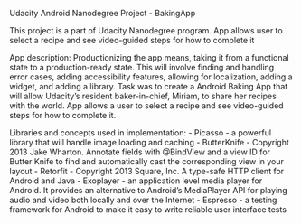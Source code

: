 Udacity Android Nanodegree Project - BakingApp

This project is a part of Udacity Nanodegree program. 
App allows user to select a recipe and see video-guided steps for how to complete it

App description: 
Productionizing the app means, taking it from a functional state to a production-ready state. 
This will involve finding and handling error cases, adding accessibility features, allowing for localization, 
adding a widget, and adding a library.
Task was to create a Android Baking App that will allow Udacity’s resident baker-in-chief, Miriam, 
to share her recipes with the world. App allows a user to select a recipe and see video-guided steps for how to complete it.


Libraries and concepts used in implementation:
    - Picasso - a powerful library that will handle image loading and caching
    - ButterKnife - Copyright 2013 Jake Wharton. Annotate fields with @BindView and a view ID for Butter Knife 
      to find and automatically cast the corresponding view in your layout
    - Retorfit  - Copyright 2013 Square, Inc. A type-safe HTTP client for Android and Java
    - Exoplayer - an application level media player for Android. It provides an alternative to Android’s MediaPlayer API 
      for playing audio and video both locally and over the Internet
    - Espresso - a testing framework for Android to make it easy to write reliable user interface tests 
